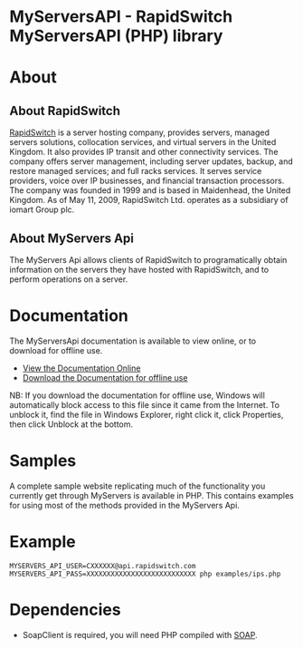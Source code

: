 # MyServersAPI - RapidSwitch MyServersAPI (PHP) library

# About

## About RapidSwitch

[RapidSwitch](https://www.rapidswitch.com/) is a server hosting company, provides servers, managed servers solutions, collocation services, and virtual
 servers in the United Kingdom. It also provides IP transit and other connectivity services. The company offers server
  management, including server updates, backup, and restore managed services; and full racks services. It serves 
  service providers, voice over IP businesses, and financial transaction processors. The company was founded in 1999 
  and is based in Maidenhead, the United Kingdom. As of May 11, 2009, RapidSwitch Ltd. operates as a subsidiary of 
  iomart Group plc.
  
## About MyServers Api

The MyServers Api allows clients of RapidSwitch to programatically obtain information on the servers they have hosted 
with RapidSwitch, and to perform operations on a server.

# Documentation

The MyServersApi documentation is available to view online, or to download for offline use.

- [View the Documentation Online](https://myservers.rapidswitch.com/Api/Help/)
- [Download the Documentation for offline use](https://myservers.rapidswitch.com/Api/Help/Documentation.chm)

NB: If you download the documentation for offline use, Windows will automatically block access to this file since it 
came from the Internet. To unblock it, find the file in Windows Explorer, right click it, click Properties, then click 
Unblock at the bottom.

# Samples

A complete sample website replicating much of the functionality you currently get through MyServers is available in PHP.
This contains examples for using most of the methods provided in the MyServers Api.

# Example

`MYSERVERS_API_USER=CXXXXXX@api.rapidswitch.com MYSERVERS_API_PASS=XXXXXXXXXXXXXXXXXXXXXXXXXXX php examples/ips.php`

# Dependencies

- SoapClient is required, you will need PHP compiled with [SOAP](http://php.net/manual/en/ref.soap.php).
